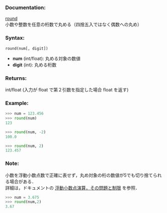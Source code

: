 ### Documentation:

[round](https://docs.python.org/ja/3/library/functions.html#round)  
小数や整数を任意の桁数で丸める（四捨五入ではなく偶数への丸め）

### Syntax:

```round(num[, digit])```

- **num** (int/float): 丸める対象の数値
- **digit** (int): 丸める桁数

### Returns:

int/float (入力が float で第２引数を指定した場合 float を返す)

### Example: 

```python
>>> num = 123.456
>>> round(num)
123

>>> round(num, -2)
100.0

>>> round(num, 2)
123.457
```

### Note: 
小数を浮動小数点数で正確に表せず，丸め対象の桁の数値が5でも切り捨てられる場合がある．  
詳細は，ドキュメントの [浮動小数点演算，その問題と制限](https://docs.python.org/ja/3/tutorial/floatingpoint.html#tut-fp-issues) を参照．
```python
>>> num = 3.675
>>> round(num,2)
3.67
```